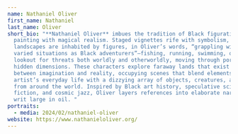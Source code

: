 ```yaml
---
name: Nathaniel Oliver
first_name: Nathaniel
last_name: Oliver
short_bio: "**Nathaniel Oliver** imbues the tradition of Black figurative
  painting with magical realism. Staged vignettes rife with symbolism, their
  landscapes are inhabited by figures, in Oliver’s words, “grappling with their
  varied situations as Black adventurers”—fishing, running, swimming, on the
  lookout for threats both worldly and otherworldly, moving through portals to
  hidden dimensions. These characters explore faraway lands that exist somewhere
  between imagination and reality, occupying scenes that blend elements of the
  artist’s everyday life with a dizzying array of objects, creatures, and plants
  from around the world. Inspired by Black art history, speculative science
  fiction, and cosmic jazz, Oliver layers references into elaborate narratives
  writ large in oil. "
portraits:
  - media: 2024/02/nathaniel-oliver
website: https://www.nathanieloliver.org/
---
```

